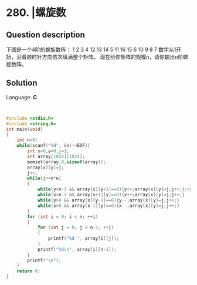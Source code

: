 # 280. |螺旋数

## Question description


下图是一个4阶的螺旋数阵：
 1 2 3 4
 12 13 14 5
 11 16 15 6
 10 9 8 7
 数字从1开始，沿着顺时针方向依次填满整个矩阵。
 现在给你矩阵的规模n，请你输出n阶螺旋数阵。


## Solution

Language: **C**

```C


#include <stdio.h>
#include <string.h>
int main(void)
{
    int n=0;
    while(scanf("%d", &n)!=EOF){
        int x=0,y=0,j=1;
        int array[1024][1024];
        memset(array,0,sizeof(array));
        array[x][y]=j;
        j++;
        while(j<=n*n)
        {
            while(y<n-1 && array[x][y+1]==0){y++;array[x][y]=j;j++;}//y=4
            while(x<n-1 && array[x+1][y]==0){x++;array[x][y]=j;j++;}
            while(y>0 && array[x][y-1]==0){y--;array[x][y]=j;j++;}
            while(x>0 && array[x-1][y]==0){x--;array[x][y]=j;j++;}
        }
        for (int i = 0; i < n; ++i)
        {
            for (int j = 0; j < n-1; ++j)
            {
                printf("%d ", array[i][j]);
            }
            printf("%d\n", array[i][n-1]);
        }
        printf("\n");
    }
    return 0;
}
```


